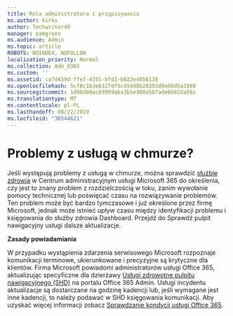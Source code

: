 ```yaml
---
title: Rola administratora i przypisywania
ms.author: kirks
author: Techwriter40
manager: pamgreen
ms.audience: Admin
ms.topic: article
ROBOTS: NOINDEX, NOFOLLOW
localization_priority: Normal
ms.collection: Adm_O365
ms.custom: ''
ms.assetid: ca7d439d-ffe7-4351-bfd1-b022e4056138
ms.openlocfilehash: 5cf8c1b3e632fdf5c454d8b2d393d0a98d5a3989
ms.sourcegitcommit: 1d98db8acb9959aba3b5e308a567ade6b62da56c
ms.translationtype: MT
ms.contentlocale: pl-PL
ms.lasthandoff: 08/22/2019
ms.locfileid: "36544621"
---
```

# <a name="experiencing-problems-with-a-cloud-service"></a>Problemy z usługą w chmurze?

Jeśli występują problemy z usługą w chmurze, można sprawdzić [służbie zdrowia](https://admin.microsoft.com/AdminPortal/Home#/servicehealth) w Centrum administracyjnym usługi Microsoft 365 do określenia, czy jest to znany problem z rozdzielczością w toku, zanim wywołanie pomocy technicznej lub poświęcać czasu na rozwiązywanie problemów. Ten problem może być bardzo tymczasowe i już określone przez firmę Microsoft, jednak może istnieć upływ czasu między identyfikacji problemu i księgowania do służby zdrowia Dashboard. Przejdź do Sprawdź pulpit nawigacyjny usługi dalsze aktualizacje.

**Zasady powiadamiania**

W przypadku wystąpienia zdarzenia serwisowego Microsoft rozpoznaje komunikacji terminowe, ukierunkowane i precyzyjne są krytyczne dla klientów. Firma Microsoft powiadomi administratorów usługi Office 365, aktualizując specyficzne dla dzierżawy [Usługi zdrowotne pulpitu nawigacyjnego (SHD)](https://admin.microsoft.com/AdminPortal/Home#/servicehealth) na portalu Office 365 Admin. Usługi incydentu aktualizacje są dostarczane na godzinę kadencji lub, jeśli wymagane jest inne kadencji, to należy podawać w SHD księgowania komunikacji. Aby uzyskać więcej informacji zobacz [Sprawdzanie kondycji usługi Office 365](https://docs.microsoft.com/office365/enterprise/view-service-health).


